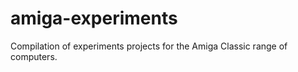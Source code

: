 amiga-experiments
=================

Compilation of experiments projects for the Amiga Classic range of computers.
